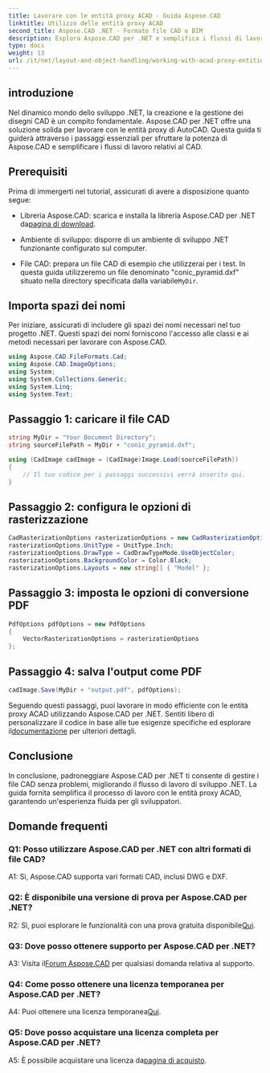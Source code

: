 ```yaml
---
title: Lavorare con le entità proxy ACAD - Guida Aspose.CAD
linktitle: Utilizzo delle entità proxy ACAD
second_title: Aspose.CAD .NET - Formato file CAD e BIM
description: Esplora Aspose.CAD per .NET e semplifica i flussi di lavoro CAD. Converti, modifica e gestisci le entità proxy ACAD senza sforzo.
type: docs
weight: 13
url: /it/net/layout-and-object-handling/working-with-acad-proxy-entities/
---
```

## introduzione

Nel dinamico mondo dello sviluppo .NET, la creazione e la gestione dei disegni CAD è un compito fondamentale. Aspose.CAD per .NET offre una soluzione solida per lavorare con le entità proxy di AutoCAD. Questa guida ti guiderà attraverso i passaggi essenziali per sfruttare la potenza di Aspose.CAD e semplificare i flussi di lavoro relativi al CAD.

## Prerequisiti

Prima di immergerti nel tutorial, assicurati di avere a disposizione quanto segue:

-  Libreria Aspose.CAD: scarica e installa la libreria Aspose.CAD per .NET da[pagina di download](https://releases.aspose.com/cad/net/).

- Ambiente di sviluppo: disporre di un ambiente di sviluppo .NET funzionante configurato sul computer.

-  File CAD: prepara un file CAD di esempio che utilizzerai per i test. In questa guida utilizzeremo un file denominato "conic_pyramid.dxf" situato nella directory specificata dalla variabile`MyDir`.

## Importa spazi dei nomi

Per iniziare, assicurati di includere gli spazi dei nomi necessari nel tuo progetto .NET. Questi spazi dei nomi forniscono l'accesso alle classi e ai metodi necessari per lavorare con Aspose.CAD.

```csharp
using Aspose.CAD.FileFormats.Cad;
using Aspose.CAD.ImageOptions;
using System;
using System.Collections.Generic;
using System.Linq;
using System.Text;
```

## Passaggio 1: caricare il file CAD

```csharp
string MyDir = "Your Document Directory";
string sourceFilePath = MyDir + "conic_pyramid.dxf";

using (CadImage cadImage = (CadImage)Image.Load(sourceFilePath))
{
    // Il tuo codice per i passaggi successivi verrà inserito qui.
}
```

## Passaggio 2: configura le opzioni di rasterizzazione

```csharp
CadRasterizationOptions rasterizationOptions = new CadRasterizationOptions();
rasterizationOptions.UnitType = UnitType.Inch;
rasterizationOptions.DrawType = CadDrawTypeMode.UseObjectColor;
rasterizationOptions.BackgroundColor = Color.Black;
rasterizationOptions.Layouts = new string[] { "Model" };
```

## Passaggio 3: imposta le opzioni di conversione PDF

```csharp
PdfOptions pdfOptions = new PdfOptions
{
    VectorRasterizationOptions = rasterizationOptions
};
```

## Passaggio 4: salva l'output come PDF

```csharp
cadImage.Save(MyDir + "output.pdf", pdfOptions);
```

Seguendo questi passaggi, puoi lavorare in modo efficiente con le entità proxy ACAD utilizzando Aspose.CAD per .NET. Sentiti libero di personalizzare il codice in base alle tue esigenze specifiche ed esplorare il[documentazione](https://reference.aspose.com/cad/net/) per ulteriori dettagli.

## Conclusione

In conclusione, padroneggiare Aspose.CAD per .NET ti consente di gestire i file CAD senza problemi, migliorando il flusso di lavoro di sviluppo .NET. La guida fornita semplifica il processo di lavoro con le entità proxy ACAD, garantendo un'esperienza fluida per gli sviluppatori.

## Domande frequenti

### Q1: Posso utilizzare Aspose.CAD per .NET con altri formati di file CAD?

A1: Sì, Aspose.CAD supporta vari formati CAD, inclusi DWG e DXF.

### Q2: È disponibile una versione di prova per Aspose.CAD per .NET?

 R2: Sì, puoi esplorare le funzionalità con una prova gratuita disponibile[Qui](https://releases.aspose.com/).

### Q3: Dove posso ottenere supporto per Aspose.CAD per .NET?

 A3: Visita il[Forum Aspose.CAD](https://forum.aspose.com/c/cad/19) per qualsiasi domanda relativa al supporto.

### Q4: Come posso ottenere una licenza temporanea per Aspose.CAD per .NET?

 A4: Puoi ottenere una licenza temporanea[Qui](https://purchase.aspose.com/temporary-license/).

### Q5: Dove posso acquistare una licenza completa per Aspose.CAD per .NET?

 A5: È possibile acquistare una licenza da[pagina di acquisto](https://purchase.aspose.com/buy).